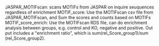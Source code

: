 JASPAR_MOTIFscan: scans MOTIFs from JASPAR on inquire seuquences regardless of enrichment
MOTIF_score: Use the MOTIFscan csv file from JASPAR_MOTIFscan, and Sum the scores and counts based on MOTIFs
MOTIF_score_enrich: Use the MOTIFscan RDS file, can do enrichment analysis between groups, e.g. control and KO, negative and positive. Out put includes a "enrichment ratio", which is sum(rel_Score_group1)/sum (rel_Score_group2). 
